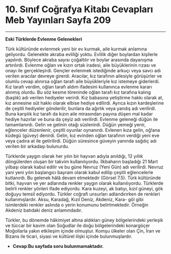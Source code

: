 # 10. Sınıf Coğrafya Kitabı Cevapları Meb Yayınları Sayfa 209

---

**Eski Türklerde Evlenme Gelenekleri**

Türk kültüründe evlenmek yeni bir ev kurmak, aile kurmak anlamına geliyordu. Gelenekte akraba evliliği yoktu. Evlilik diğer boylardan kişilerle yapılırdı. Böylece akraba sayısı çoğaltılır ve boylar arasında dayanışma artırılırdı. Evlenme oğlan ve kızın ortak iradesi, aile büyüklerinin rızası ve onayı ile gerçekleşirdi. Gençler evlenmek istediğinde arkuçı veya savcı adı verilen aracılar devreye girerdi. Aracılar, kız tarafının ailesiyle görüşürler ve olumlu cevap alınırsa oğlan tarafı aile büyükleriyle kız istemeye giderlerdi. Kız tarafı verdim, oğlan tarafı aldım ifadesini kullanınca evlenme kararı alınmış olurdu. Bu söz kesme töreninde oğlan tarafı kız tarafına kalıng (başlık) adı verilen hediyeler verirdi. Kız babasına yetiştirme hakkı olarak at, kız annesine süt hakkı olarak elbise hediye edilirdi. Ayrıca kızın kardeşlerine de çeşitli hediyeler gönderilir, bunlara da ağırlık veya yandış adı verilirdi. Buna karşılık kız tarafı da kızın aile mirasından payına düşen mal kadar hediye hazırlar ve buna da çeyiz adı verilirdi. Evlenme geleneği düğün ile tamamlanırdı. Gelin ve gelinin otağı süslenirdi. Düğün yemeği yenir, eğlenceler düzenlenir, çeşitli oyunlar oynanırdı. Evlenen kıza gelin, oğ!ana küdegü (güvey) denirdi. Gelin, kız evinden oğlan tarafının verdiği yeni eve veya çadıra at ile getirilirdi. Düğün süresince güveyin yanında sağdıç adı verilen bir arkadaşı bulunurdu.

Türklerde yaygın olarak her yılın bir hayvan adıyla anıldığı, 12 yıllık döngülerden oluşan bir takvim kullanılıyordu. İlkbaharın başladığı 21 Mart yılbaşı olarak kabul edilir ve bu güne Nevruz (Yeni Gün) adı verilirdi. Nevruz yani yeni yılın başlangıcı bayram olarak kabul edilip çeşitli eğlencelerle kutlanırdı. Bu gelenek hâlâ devam etmektedir (Görsel 7.5). Türk kültüründe bitki, hayvan ve yer adlarında renkler yaygın olarak kullanılıyordu. Türklerde belirli renkler yönleri ifade ediyordu. Kara kuzeyi, ak batıyı, kızıl güneyi, gök doğuyu temsil ediyordu. Türkler coğrafi unsurları adlandırırken de renkleri kullanmışlardır. Aksu, Karadağ, Kızıl Deniz, Akdeniz, Kara- göl gibi isimlerdeki renkler aslında o yerin konumunu belirtmektedir. Örneğin Akdeniz batıdaki deniz anlamındadır.

Türkler, bu dönemde hâkimiyet altına aldıkları güney bölgelerindeki yerleşik ve tüccar bir kavim olan Soğudlar ile doğu bölgelerindeki konargöçer Moğollarla yakın etkileşim içinde olmuştur. Komşu ülkeler olan Çin, İran ve Bizans ile ticari, siyasi ve kültürel ilişki içinde bulunmuşlardır.

-   **Cevap**:**Bu sayfada soru bulunmamaktadır.**